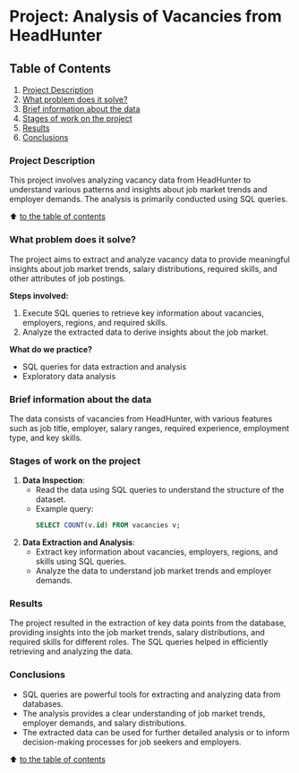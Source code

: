 # Project: Analysis of Vacancies from HeadHunter

## Table of Contents

1. [Project Description](#project-description)
2. [What problem does it solve?](#what-problem-does-it-solve)
3. [Brief information about the data](#brief-information-about-the-data)
4. [Stages of work on the project](#stages-of-work-on-the-project)
5. [Results](#results)
6. [Conclusions](#conclusions)

### Project Description

This project involves analyzing vacancy data from HeadHunter to understand various patterns and insights about job market trends and employer demands. The analysis is primarily conducted using SQL queries.

:arrow_up: [to the table of contents](#table-of-contents)

### What problem does it solve?

The project aims to extract and analyze vacancy data to provide meaningful insights about job market trends, salary distributions, required skills, and other attributes of job postings.

**Steps involved:**

1. Execute SQL queries to retrieve key information about vacancies, employers, regions, and required skills.
2. Analyze the extracted data to derive insights about the job market.

**What do we practice?**

- SQL queries for data extraction and analysis
- Exploratory data analysis

### Brief information about the data

The data consists of vacancies from HeadHunter, with various features such as job title, employer, salary ranges, required experience, employment type, and key skills.

### Stages of work on the project

1. **Data Inspection**:
   - Read the data using SQL queries to understand the structure of the dataset.
   - Example query:
     ```sql
     SELECT COUNT(v.id) FROM vacancies v;
     ```
2. **Data Extraction and Analysis**:
   - Extract key information about vacancies, employers, regions, and skills using SQL queries.
   - Analyze the data to understand job market trends and employer demands.

### Results

The project resulted in the extraction of key data points from the database, providing insights into the job market trends, salary distributions, and required skills for different roles. The SQL queries helped in efficiently retrieving and analyzing the data.

### Conclusions

- SQL queries are powerful tools for extracting and analyzing data from databases.
- The analysis provides a clear understanding of job market trends, employer demands, and salary distributions.
- The extracted data can be used for further detailed analysis or to inform decision-making processes for job seekers and employers.

:arrow_up: [to the table of contents](https://github.com/nikbeznosikov/data_science/tree/main/project_2/README.md#table-of-contents)
